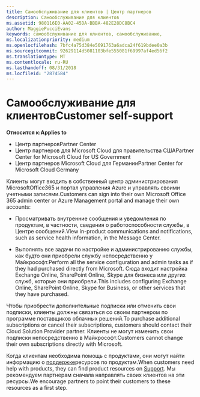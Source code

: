 ```yaml
---
title: Самообслуживание для клиентов | Центр партнеров
description: Самообслуживание для клиентов
ms.assetid: 980116E0-AA02-45DA-BBBA-482E28DC8BC4
author: MaggiePucciEvans
keywords: самообслуживание для клиентов, самообслуживание,
ms.localizationpriority: medium
ms.openlocfilehash: 7bfc4a75d384e5691763a6adca24f619bdee0a3b
ms.sourcegitcommit: 92629114d5081103bfe555081f69997af4ed56f2
ms.translationtype: MT
ms.contentlocale: ru-RU
ms.lasthandoff: 08/31/2018
ms.locfileid: "2874584"
---
```

# <a name="customer-self-support"></a><span data-ttu-id="9c739-104">Самообслуживание для клиентов</span><span class="sxs-lookup"><span data-stu-id="9c739-104">Customer self-support</span></span>

**<span data-ttu-id="9c739-105">Относится к:</span><span class="sxs-lookup"><span data-stu-id="9c739-105">Applies to</span></span>**

-  <span data-ttu-id="9c739-106">Центр партнеров</span><span class="sxs-lookup"><span data-stu-id="9c739-106">Partner Center</span></span>
-  <span data-ttu-id="9c739-107">Центр партнеров для Microsoft Cloud для правительства США</span><span class="sxs-lookup"><span data-stu-id="9c739-107">Partner Center for Microsoft Cloud for US Government</span></span>
-  <span data-ttu-id="9c739-108">Центр партнеров Microsoft Cloud для Германии</span><span class="sxs-lookup"><span data-stu-id="9c739-108">Partner Center for Microsoft Cloud Germany</span></span>

<span data-ttu-id="9c739-109">Клиенты могут входить в собственный центр администрирования MicrosoftOffice365 и портал управления Azure и управлять своими учетными записями.</span><span class="sxs-lookup"><span data-stu-id="9c739-109">Customers can sign into their own Microsoft Office 365 admin center or Azure Management portal and manage their own accounts:</span></span>

-   <span data-ttu-id="9c739-110">Просматривать внутренние сообщения и уведомления по продуктам, в частности, сведения о работоспособности службы, в Центре сообщений.</span><span class="sxs-lookup"><span data-stu-id="9c739-110">View in-product communications and notifications, such as service health information, in the Message Center.</span></span>

-   <span data-ttu-id="9c739-111">Выполнять все задачи по настройке и администрированию службы, как будто они приобрели службу непосредственно у Майкрософт.</span><span class="sxs-lookup"><span data-stu-id="9c739-111">Perform all the service configuration and admin tasks as if they had purchased directly from Microsoft.</span></span> <span data-ttu-id="9c739-112">Сюда входит настройка Exchange Online, SharePoint Online, Skype для бизнеса или других служб, которые они приобрели.</span><span class="sxs-lookup"><span data-stu-id="9c739-112">This includes configuring Exchange Online, SharePoint Online, Skype for Business, or other services that they have purchased.</span></span>

<span data-ttu-id="9c739-113">Чтобы приобрести дополнительные подписки или отменить свои подписки, клиенты должны связаться со своим партнером по программе поставщиков облачных решений.</span><span class="sxs-lookup"><span data-stu-id="9c739-113">To purchase additional subscriptions or cancel their subscriptions, customers should contact their Cloud Solution Provider partner.</span></span> <span data-ttu-id="9c739-114">Клиенты не могут изменить свои подписки непосредственно в Майкрософт.</span><span class="sxs-lookup"><span data-stu-id="9c739-114">Customers cannot change their own subscriptions directly with Microsoft.</span></span>

<span data-ttu-id="9c739-115">Когда клиентам необходима помощь с продуктами, они могут найти информацию о [поддержке](https://partnercenter.microsoft.com/partner/support)ресурсов по продуктам.</span><span class="sxs-lookup"><span data-stu-id="9c739-115">When customers need help with products, they can find product resources on [Support](https://partnercenter.microsoft.com/partner/support).</span></span> <span data-ttu-id="9c739-116">Мы рекомендуем партнерам сначала направлять своих клиентов на эти ресурсы.</span><span class="sxs-lookup"><span data-stu-id="9c739-116">We encourage partners to point their customers to these resources as a first step.</span></span>

 

 



